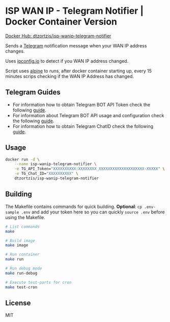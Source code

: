 # ISP WAN IP - Telegram Notifier | Docker Container Version
[Docker Hub: dtzortzis/isp-wanip-telegram-notifier](https://hub.docker.com/r/dtzortzis/isp-wanip-telegram-notifier)

Sends a [Telegram](https://telegram.org/) notification message when your WAN IP address changes.

Uses [ipconfig.io](http://ipconfig.io/) to detect if you WAN IP address changed.

Script uses [alpine](https://hub.docker.com/_/alpine) to runs, after docker container starting up, every 15 minutes scrips checking if the WAN IP Address has changed.

## Telegram Guides
* For information how to obtain Telegram BOT API Token check the following [guide](https://core.telegram.org/bots).
* For information about Telegram BOT API usage and configuration check the following [guide](https://core.telegram.org/bots/api).
* For information how to obtain Telegram ChatID check the following [guide](https://docs.influxdata.com/kapacitor/v1.6/event_handlers/telegram/).

## Usage
```sh
docker run -d \
	--name isp-wanip-telegram-notifier \
    -e TG_API_Token="XXXXXXXXXX:XXXXXXXX_XXXXXXXXXXXXXXXXXXXX-XXXXX" \
    -e TG_Chat_ID="XXXXXXXXXX" \
    dtzortzis/isp-wanip-telegram-notifier
```

## Building
The Makefile contains commands for quick building.
**Optional**: `cp .env-sample .env` and add your token here so you can quickly `source .env` before using the Makefile.

```sh
# List commands
make

# Build image
make image

# Run container
make run

# Run debug mode
make run-debug

# Execute test-parts for cron
make test-cron
```

## License
MIT